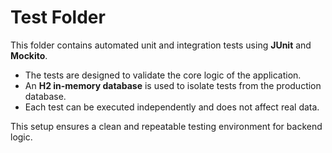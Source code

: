# Test Folder

This folder contains automated unit and integration tests using **JUnit** and **Mockito**.

- The tests are designed to validate the core logic of the application.
- An **H2 in-memory database** is used to isolate tests from the production database.
- Each test can be executed independently and does not affect real data.

This setup ensures a clean and repeatable testing environment for backend logic.
